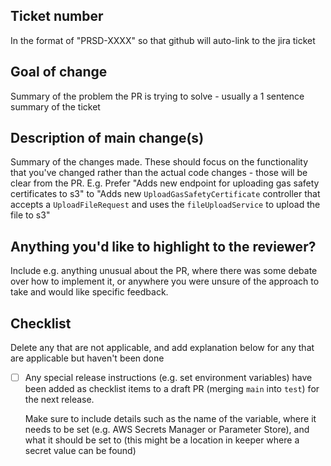 ## Ticket number

In the format of "PRSD-XXXX" so that github will auto-link to the jira ticket

## Goal of change

Summary of the problem the PR is trying to solve - usually a 1 sentence summary of the ticket

## Description of main change(s)

Summary of the changes made. These should focus on the functionality that you've changed rather than the actual code
changes - those will be clear from the PR.
E.g. Prefer "Adds new endpoint for uploading gas safety certificates to s3" to "Adds new `UploadGasSafetyCertificate`
controller that accepts a `UploadFileRequest` and uses the `fileUploadService` to upload the file to s3"

## Anything you'd like to highlight to the reviewer?

Include e.g. anything unusual about the PR, where there was some debate over how to implement it, or anywhere you were
unsure of the approach to take and would like specific feedback.

## Checklist
Delete any that are not applicable, and add explanation below for any that are applicable but haven't been done

- [ ] Any special release instructions (e.g. set environment variables) have been added as checklist items to a draft PR (merging `main` into `test`) for the next release.

  Make sure to include details such as the name of the variable, where it needs to be set (e.g. AWS Secrets Manager or Parameter Store), and what it should be set to (this might be a location in keeper where a secret value can be found)